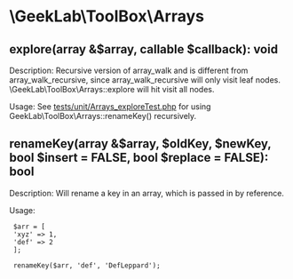  # \GeekLab\ToolBox\Arrays
 ## explore(array &$array, callable $callback): void
 Description: Recursive version of array_walk and is different from array_walk_recursive, since array_walk_recursive will only visit leaf nodes. \GeekLab\ToolBox\Arrays::explore will hit visit all nodes.
 
 Usage: See [tests/unit/Arrays_exploreTest.php](tests/unit/Arrays_exploreTest.php) for using GeekLab\ToolBox\Arrays::renameKey() recursively.
  
 ## renameKey(array &$array, $oldKey, $newKey, bool $insert = FALSE, bool $replace = FALSE): bool
 Description: Will rename a key in an array, which is passed in by reference.
 
 Usage:
 
     $arr = [
     'xyz' => 1,
     'def' => 2
     ];
     
     renameKey($arr, 'def', 'DefLeppard');

